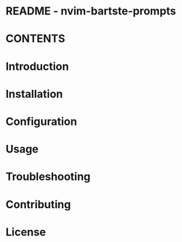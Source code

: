 # README - nvim-bartste-prompts

# CONTENTS

# Introduction

# Installation

# Configuration

# Usage

# Troubleshooting

# Contributing

# License

